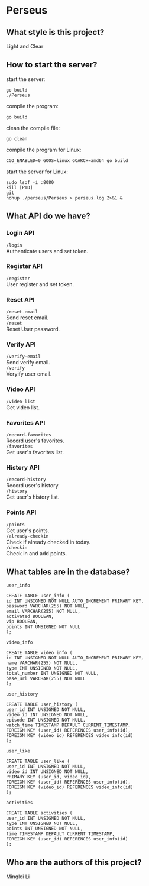 
# Perseus

## What style is this project?
Light and Clear

## How to start the server?

start the server:
```
go build
./Perseus
```
compile the program:
```
go build
```
clean the compile file:
```
go clean
```
compile the program for Linux:
```
CGO_ENABLED=0 GOOS=linux GOARCH=amd64 go build
```
start the server for Linux:
```
sudo lsof -i :8080
kill [PID]
git
nohup ./perseus/Perseus > perseus.log 2>&1 &
```

## What API do we have?

### Login API
`/login`  
Authenticate users and set token.

### Register API
`/register`  
User register and set token.  

### Reset API
`/reset-email`  
Send reset email.  
`/reset`  
Reset User password.  

### Verify API
`/verify-email`  
Send verify email.  
`/verify`  
Veryify user email.  

### Video API
`/video-list`  
Get video list.  

### Favorites API
`/record-favorites`  
Record user's favorites.  
`/favorites`  
Get user's favorites list.  

### History API
`/record-history`  
Record user's history.  
`/history`  
Get user's history list.  

### Points API
`/points`  
Get user's points.  
`/already-checkin`  
Check if already checked in today.  
`/checkin`  
Check in and add points.  

## What tables are in the database?

`user_info`
```
CREATE TABLE user_info (
id INT UNSIGNED NOT NULL AUTO_INCREMENT PRIMARY KEY,
password VARCHAR(255) NOT NULL,
email VARCHAR(255) NOT NULL,
activated BOOLEAN,
vip BOOLEAN,
points INT UNSIGNED NOT NULL
);
```

`video_info`
```
CREATE TABLE video_info (
id INT UNSIGNED NOT NULL AUTO_INCREMENT PRIMARY KEY,
name VARCHAR(255) NOT NULL,
type INT UNSIGNED NOT NULL,
total_number INT UNSIGNED NOT NULL,
base_url VARCHAR(255) NOT NULL
);
```

`user_history`
```
CREATE TABLE user_history (
user_id INT UNSIGNED NOT NULL,
video_id INT UNSIGNED NOT NULL,
episode INT UNSIGNED NOT NULL,
watch_time TIMESTAMP DEFAULT CURRENT_TIMESTAMP,
FOREIGN KEY (user_id) REFERENCES user_info(id),
FOREIGN KEY (video_id) REFERENCES video_info(id)
);
```

`user_like`
```
CREATE TABLE user_like (
user_id INT UNSIGNED NOT NULL,
video_id INT UNSIGNED NOT NULL,
PRIMARY KEY (user_id, video_id),
FOREIGN KEY (user_id) REFERENCES user_info(id),
FOREIGN KEY (video_id) REFERENCES video_info(id)
);
```

`activities`
```
CREATE TABLE activities (
user_id INT UNSIGNED NOT NULL,
type INT UNSIGNED NOT NULL,
points INT UNSIGNED NOT NULL,
time TIMESTAMP DEFAULT CURRENT_TIMESTAMP,
FOREIGN KEY (user_id) REFERENCES user_info(id)
);
```

## Who are the authors of this project?

Minglei Li
